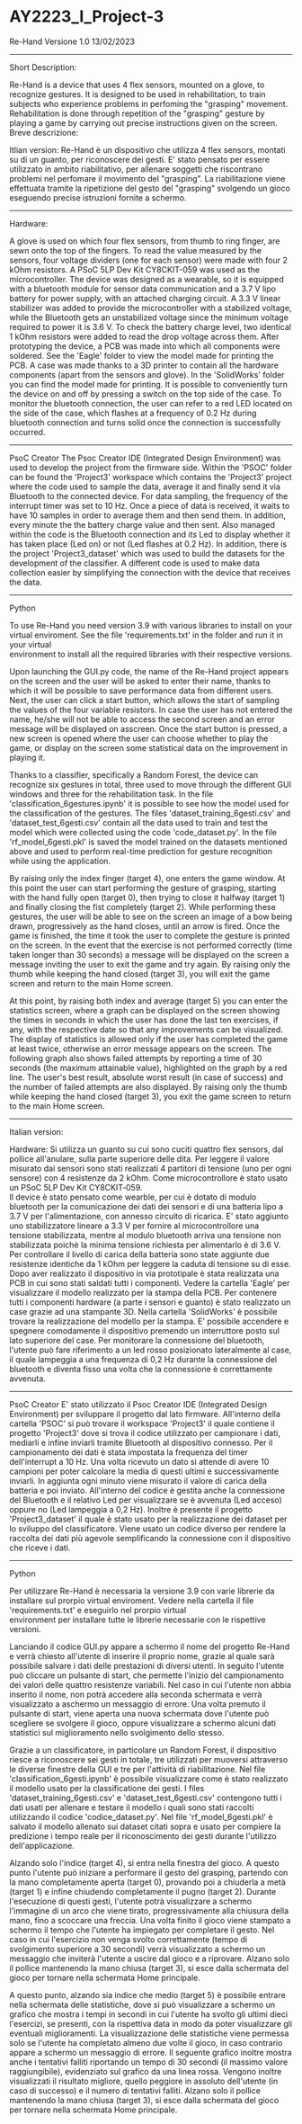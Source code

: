 # AY2223_I_Project-3

Re-Hand Versione 1.0 13/02/2023

***
Short Description:

Re-Hand is a device that uses 4 flex sensors, mounted on a glove, to recognize gestures. It is designed to be used in rehabilitation, to train subjects who experience problems in perfoming the "grasping" movement. Rehabilitation is done through repetition of the "grasping" gesture by playing a game by carrying out precise instructions given on the screen.
Breve descrizione:

Itlian version: 
Re-Hand è un dispositivo che utilizza 4 flex sensors, montati su di un guanto, per riconoscere dei gesti. 
E' stato pensato per essere utilizzato in ambito riabilitativo, per allenare soggetti che riscontrano problemi nel perfomare il
movimento del "grasping". 
La riabilitazione viene effettuata tramite la ripetizione del gesto del "grasping" svolgendo un gioco eseguendo precise istruzioni fornite a schermo. 

***

Hardware:

A glove is used on which four flex sensors, from thumb to ring finger, are sewn onto the top of the fingers. To read the value measured by the sensors, four voltage dividers (one for each sensor) were made with four 2 kOhm resistors. A PSoC 5LP Dev Kit CY8CKIT-059 was used as the microcontroller. The device was designed as a wearable, so it is equipped with a bluetooth module for sensor data communication and a 3.7 V lipo battery for power supply, with an attached charging circuit.  A 3.3 V linear stabilizer was added to provide the microcontroller with a stabilized voltage, while the Bluetooth gets an unstabilized voltage since the minimum voltage required to power it is 3.6 V.
To check the battery charge level, two identical 1 kOhm resistors were added to read the drop voltage across them.
After prototyping the device, a PCB was made into which all components were soldered. See the 'Eagle' folder to view the model made for printing the PCB.  A case was made thanks to a 3D printer to contain all the hardware components (apart from the sensors and glove). In the 'SolidWorks' folder you can find the model made for printing. It is possible to conveniently turn the device on and off by pressing a switch on the top side of the case. To monitor the bluetooth connection, the user can refer to a red LED located on the side of the case, which flashes at a frequency of 0.2 Hz during bluetooth connection and turns solid once the connection is successfully occurred.

***
PsoC Creator 
The Psoc Creator IDE (Integrated Design Environment) was used to develop the project from the firmware side. 
Within the 'PSOC' folder can be found the 'Project3' workspace which contains the 'Project3' project where the code used to sample the data, average it and finally send it via Bluetooth to the connected device. 
For data sampling, the frequency of the interrupt timer was set to 10 Hz. Once a piece of data is received, it waits to have 10 samples in order to average them and then send them. In addition, every minute the
the battery charge value and then sent. Also managed within the code is the Bluetooth connection and its Led to display whether it has taken place (Led on) or not (Led flashes at 0.2 Hz). In addition, there is the project 'Project3_dataset' which was used to build the datasets for the development of the classifier. A different code is used to make data collection easier by simplifying the connection with the  device that receives the data.

***

Python

To use Re-Hand you need version 3.9 with various libraries to install on your virtual enviroment.
See the file 'requirements.txt' in the folder and run it in your virtual  
environment to install all the required libraries with their respective versions.
 
Upon launching the GUI.py code, the name of the Re-Hand project appears on the screen and the user will be asked to enter their name, thanks to which it will be possible to save performance data from different users. Next, the user can click  a start button, which allows the start of sampling the values of the four variable resistors. In case the user has not entered the name, he/she will not be able to access the second screen and an error message will be displayed on asscreen. Once the start button is pressed, a new screen is opened where the user can choose whether to play the game, or display on the screen some statistical data on the improvement in playing it. 

Thanks to a classifier, specifically a Random Forest, the device can recognize six gestures in total, three used to move through the different GUI windows and three for the rehabilitation task. In the file 'classification_6gestures.ipynb' it is possible to see how the model used for the classification of the gestures. The files 'dataset_training_6gesti.csv' and 'dataset_test_6gesti.csv' contain all the data used to
train and test the model which were collected using the code 'code_dataset.py'. In the file 'rf_model_6gesti.pkl' is saved the model trained on the datasets mentioned above and used to perform real-time prediction for gesture recognition while using the application.

By raising only the index finger (target 4), one enters the game window. At this point the user can start performing the gesture
of grasping, starting with the hand fully open (target 0), then trying to close it halfway (target 1) and finally closing the fist completely (target 2). While performing these gestures, the user will be able to see on the screen an image of a bow being drawn, progressively as the hand closes, until an arrow is fired. Once the game is finished, the time it took the user to complete the gesture is printed on the screen. In the event that the exercise is not performed correctly (time taken longer than 30 seconds) a message will be displayed on the screen a message inviting the user to exit the game and try again. By raising only the thumb while keeping the hand closed (target 3), you will exit the game screen and return to the main Home screen. 

At this point, by raising both index and average (target 5) you can enter the statistics screen, where a graph can be displayed on the screen showing the times in seconds in which the user has done the last ten exercises, if any, with the respective date so that any improvements can be visualized. The display of statistics is allowed only if the user has completed the game at least twice, otherwise an error message appears on the screen. The following graph also shows failed attempts by reporting a time of 30 seconds (the maximum attainable value), highlighted on the graph by a red line. The user's best result, absolute worst result (in case of success) and the number of failed attempts are also displayed. By raising only the thumb while keeping the hand closed (target 3), you exit the game screen to return to the main Home screen. 

***

Italian version:

Hardware:
Si utilizza un guanto su cui sono cuciti quattro flex sensors, dal pollice all'anulare, sulla parte superiore delle dita. Per leggere
il valore misurato dai sensori sono stati realizzati 4 partitori di tensione (uno per ogni sensore) con 4 resistenze da 2 kOhm.
Come microcontrollore è stato usato un PSoC 5LP Dev Kit CY8CKIT‐059.  
Il device è stato pensato come wearble, per cui è dotato di modulo bluetooth per la comunicazione dei dati dei sensori e di una batteria lipo a 3.7 V per
l'alimentazione, con annesso circuito di ricarica. 
E' stato aggiunto uno stabilizzatore lineare a 3.3 V per fornire al microcontrollore una tensione stabilizzata, mentre al modulo
bluetooth arriva una tensione non stabilizzata poichè la minima tensione richiesta per alimentarlo è di 3.6 V.
Per controllare il livello di carica della batteria sono state aggiunte due resistenze identiche da 1 kOhm per leggere la caduta
di tensione su di esse.
Dopo aver realizzato il dispositivo in via prototipale è stata realizzata una PCB in cui sono stati saldati tutti i componenti.
Vedere la cartella 'Eagle' per visualizzare il modello realizzato per la stampa della PCB. 
Per contenere tutti i componenti hardware (a parte i sensori e guanto) è stato realizzato un case grazie ad una stampante 3D. Nella
cartella 'SolidWorks' è possibile trovare la realizzazione del modello per la stampa.
E' possibile accendere e spegnere comodamente il dispositivo premendo un interruttore posto sul lato superiore del case.
Per monitorare la connessione del bluetooth, l'utente può fare riferimento a un led rosso posizionato lateralmente al case, il quale
lampeggia a una frequenza di 0,2 Hz durante la connessione del bluetooth e diventa fisso una volta che la connessione è correttamente
avvenuta.

***

PsoC Creator 
E' stato utilizzato il Psoc Creator IDE (Integrated Design Environment) per sviluppare il progetto dal lato firmware. 
All'interno della cartella 'PSOC' si può trovare il workspace 'Project3' il quale contiene il progetto 'Project3' dove si trova il 
codice utilizzato per campionare i dati, mediarli e infine inviarli tramite Bluetooth al dispositivo connesso. 
Per il campionamento dei dati è stata impostata la frequenza del timer dell'interrupt a 10 Hz. Una volta ricevuto un dato si attende
di avere 10 campioni per poter calcolare la media di questi ultimi e successivamente inviarli. In aggiunta ogni minuto viene misurato
il valore di carica della batteria e poi inviato.
All'interno del codice è gestita anche la connessione del Bluetooth e il relativo Led per visualizzare se è avvenuta (Led acceso)
oppure no (Led lampeggia a 0,2 Hz).
Inoltre è presente il progetto 'Project3_dataset' il quale è stato usato per la realizzazione dei dataset per lo sviluppo del 
classificatore. Viene usato un codice diverso per rendere la raccolta dei dati più agevole semplificando la connessione con il 
dispositivo che riceve i dati.

***

Python

Per utilizzare Re-Hand è necessaria la versione 3.9 con varie librerie da installare sul prorpio virtual enviroment.
Vedere nella cartella il file 'requirements.txt' e eseguirlo nel prorpio virtual  
environment per installare tutte le librerie necessarie con le rispettive versioni.
 
Lanciando il codice GUI.py appare a schermo il nome del progetto Re-Hand e verrà chiesto all'utente di inserire il proprio 
nome, grazie al quale sarà possibile salvare i dati delle prestazioni di diversi utenti. In seguito l'utente può cliccare 
un pulsante di start, che permette l'inizio del campionamento dei valori delle quattro resistenze variabili.
Nel caso in cui l'utente non abbia inserito il nome, non potrà accedere alla seconda schermata e verrà visualizzato a aschermo un messaggio di errore.
Una volta premuto il pulsante di start, viene aperta una nuova schermata dove l'utente può scegliere se svolgere il gioco, 
oppure visualizzare a schermo alcuni dati statistici sul miglioramento nello svolgimento dello stesso.

Grazie a un classificatore, in particolare un Random Forest, il dispositivo riesce a riconoscere sei gesti in totale,
tre utilizzati per muoversi attraverso le diverse finestre della GUI e tre per l'attività di riabilitazione.
Nel file 'classification_6gesti.ipynb' è possibile visualizzare come è stato realizzato il modello usato per la
classificatione dei gesti. I files 'dataset_training_6gesti.csv' e 'dataset_test_6gesti.csv' contengono tutti i dati usati per
allenare e testare il modello i quali sono stati raccolti utilizzando il codice 'codice_dataset.py'. Nel file 'rf_model_6gesti.pkl' è
salvato il modello allenato sui dataset citati sopra e usato per compiere la predizione i tempo reale per il riconoscimento dei gesti
durante l'utilizzo dell'applicazione.

Alzando solo l'indice (target 4), si entra nella finestra del gioco. A questo punto l'utente può iniziare a performare il gesto
del grasping, partendo con la mano completamente aperta (target 0), provando poi a chiuderla a metà (target 1) e infine
chiudendo completamente il pugno (target 2). Durante l'esecuzione di questi gesti, l'utente potrà visualizzare a schermo
l'immagine di un arco che viene tirato, progressivamente alla chiusura della mano, fino a scoccare una freccia. 
Una volta finito il gioco viene stampato a schermo il tempo che l'utente ha impiegato per completare il gesto.
Nel caso in cui l'esercizio non venga svolto correttamente (tempo di svolgimento superiore a 30 secondi) verrà visualizzato 
a schermo un messaggio che inviterà l'utente a uscire dal gioco e a riprovare. Alzano solo il pollice mantenendo la mano chiusa
(target 3), si esce dalla schermata del gioco per tornare nella schermata Home principale. 
 
A questo punto, alzando sia indice che medio (target 5) è possibile entrare nella schermata delle statistiche,
dove si può visualizzare a schermo un grafico che mostra i tempi in secondi in cui l'utente ha svolto gli ultimi dieci l'esercizi, se presenti, con la rispettiva
data in modo da poter visualizzare gli eventuali miglioramenti. La visualizzazione delle statistiche viene permessa solo se
l'utente ha completato almeno due volte il gioco, in caso contrario appare a schermo un messaggio di errore.
Il seguente grafico inoltre mostra anche i tentativi falliti riportando un tempo di 30 secondi (il massimo valore raggiungibile),
evidenziato sul grafico da una linea rossa.
Vengono inoltre visualizzati il risultato migliore, quello peggiore in assoluto dell'utente (in caso di successo) e il numero di tentativi falliti.
Alzano solo il pollice mantenendo la mano chiusa
(target 3), si esce dalla schermata del gioco per tornare nella schermata Home principale. 

